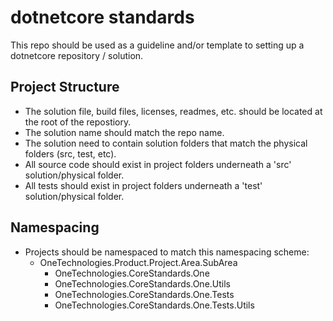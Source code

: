 # dotnetcore standards
This repo should be used as a guideline and/or template to setting up a dotnetcore repository / solution.

## Project Structure
- The solution file, build files, licenses, readmes, etc. should be located at the root of the repostiory.
- The solution name should match the repo name.
- The solution need to contain solution folders that match the physical folders (src, test, etc).
- All source code should exist in project folders underneath a 'src' solution/physical folder.
- All tests should exist in project folders underneath a 'test' solution/physical folder.

## Namespacing
- Projects should be namespaced to match this namespacing scheme:
  - OneTechnologies.Product.Project.Area.SubArea
    - OneTechnologies.CoreStandards.One
    - OneTechnologies.CoreStandards.One.Utils
    - OneTechnologies.CoreStandards.One.Tests
    - OneTechnologies.CoreStandards.One.Tests.Utils
  

